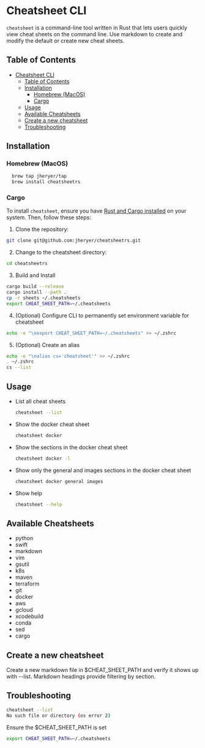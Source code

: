 # Cheatsheet CLI

`cheatsheet` is a command-line tool written in Rust that lets users quickly view cheat sheets on the command line. Use markdown to create and modify the default or create new cheat sheets. 

## Table of Contents

- [Cheatsheet CLI](#cheatsheet-cli)
  - [Table of Contents](#table-of-contents)
  - [Installation](#installation)
    - [Homebrew (MacOS)](#homebrew-macos)
    - [Cargo](#cargo)
  - [Usage](#usage)
  - [Available Cheatsheets](#available-cheatsheets)
  - [Create a new cheatsheet](#create-a-new-cheatsheet)
  - [Troubleshooting](#troubleshooting)



## Installation

### Homebrew (MacOS)
```sh
  brew tap jheryer/tap
  brew install cheatsheetrs 
```

### Cargo

To install `cheatsheet`, ensure you have [Rust and Cargo installed](https://www.rust-lang.org/tools/install) on your system. Then, follow these steps:

1. Clone the repository:

```sh
git clone git@github.com:jheryer/cheatsheetrs.git
```

2. Change to the cheatsheet directory:
```sh
cd cheatsheetrs
```
3. Build and Install
```sh
cargo build --release
cargo install --path .
cp -r sheets ~/.cheatsheets
export CHEAT_SHEET_PATH=~/.cheatsheets
```
4. (Optional) Configure CLI to permanently set environment variable for cheatsheet
```sh
echo -e "\nexport CHEAT_SHEET_PATH=~/.cheatsheets" >> ~/.zshrc
```
5. (Optional) Create an alias
```sh
echo -e "\nalias cs='cheatsheet'" >> ~/.zshrc
. ~/.zshrc
cs --list
```

## Usage
* List all cheat sheets
  ```sh
  cheatsheet --list
  ```
* Show the docker cheat sheet
  ```sh
  cheatsheet docker
  ```
* Show the sections in the docker cheat sheet
  ```sh
  cheatsheet docker -l
  ```
* Show only the general and images sections in the docker cheat sheet
  ```sh
  cheatsheet docker general images
  ``` 
* Show help
  ```sh
  cheatsheet --help
  ``` 


## Available Cheatsheets
* python
* swift
* markdown
* vim
* gsutil
* k8s
* maven
* terraform
* git
* docker
* aws
* gcloud
* xcodebuild
* conda
* sed
* cargo

## Create a new cheatsheet
Create a new markdown file in $CHEAT_SHEET_PATH and verify it shows up with --list. Markdown headings provide filtering by section.


## Troubleshooting
```sh
cheatsheet --list
No such file or directory (os error 2)
```
Ensure the $CHEAT_SHEET_PATH is set
```sh
export CHEAT_SHEET_PATH=~/.cheatsheets
```
